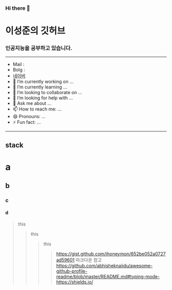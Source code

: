 ### Hi there 👋

# 이성준의 깃허브
### 인공지능을 공부하고 있습니다.

***
- Mail :
- Bolg :
- [네이버](www.naver.com)
- 🔭 I’m currently working on ...
- 🌱 I’m currently learning ...
- 👯 I’m looking to collaborate on ...
- 🤔 I’m looking for help with ...
- 💬 Ask me about ...
- 📫 How to reach me: ...
- 😄 Pronouns: ...
- ⚡ Fun fact: ...
***


stack
----------

# a
## b
### c
#### d

> this
> > this
> > > this
> > > > https://gist.github.com/ihoneymon/652be052a0727ad59601 마크다운 참고
> > > > https://github.com/abhisheknaiidu/awesome-github-profile-readme/blob/master/README.md#typing-mode-
> > > > https://shields.io/

<!--
**YIsungjoon/YIsungjoon** is a ✨ _special_ ✨ repository because its `README.md` (this file) appears on your GitHub profile.

Here are some ideas to get you started:

- 🔭 I’m currently working on ...
- 🌱 I’m currently learning ...
- 👯 I’m looking to collaborate on ...
- 🤔 I’m looking for help with ...
- 💬 Ask me about ...
- 📫 How to reach me: ...
- 😄 Pronouns: ...
- ⚡ Fun fact: ...
-->
